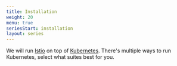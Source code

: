 ```yaml
---
title: Installation
weight: 20
menu: true
seriesStart: installation
layout: series
---
```


We will run [Istio](https://istio.io) on top of [Kubernetes](https://kubernetes.io).
There's multiple ways to run Kubernetes, select what suites best for you.